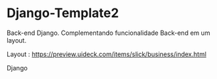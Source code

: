 # Django-Template2
Back-end Django.
Complementando funcionalidade Back-end em um layout.

Layout : https://preview.uideck.com/items/slick/business/index.html

Django
